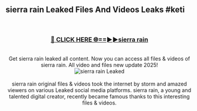 ## sierra rain Leaked Files And Videos Leaks #keti
<br>
<div align="center">
<h3><a href="https://watchclip.my.id/sierra rain" rel="nofollow">🔴 CLICK HERE 🌐==►►sierra rain</a></h3>
<br>
Get sierra rain leaked all content. Now you can access all files & videos of sierra rain. All video and files new update 2025!
<br>
<a href="https://watchclip.my.id/sierra rain" rel="nofollow" data-target="animated-image.originalLink"><img src="https://i.ibb.co.com/WyWwxjT/player-gif2.gif" alt="sierra rain Leaked" style="max-width: 100%; display: inline-block;" data-target="animated-image.originalImage"></a>
<br><br>
sierra rain original files & videos took the internet by storm and amazed viewers on various Leaked social media platforms. sierra rain, a young and talented digital creator, recently became famous thanks to this interesting files & videos.
</div>
<br>